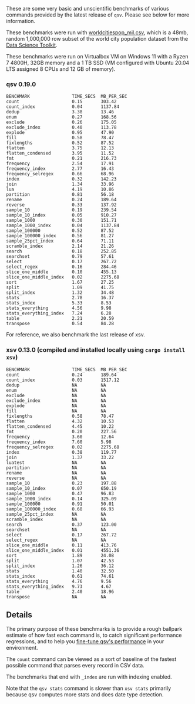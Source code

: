These are some very basic and unscientific benchmarks of various commands
provided by the latest release of `qsv`. Please see below for more information.

These benchmarks were run with
[worldcitiespop_mil.csv](https://raw.githubusercontent.com/wiki/jqnatividad/qsv/files/worldcitiespop_mil.zip),
which is a 48mb, random 1,000,000 row subset of the world city population dataset
from the [Data Science Toolkit](https://github.com/petewarden/dstkdata).

These benchmarks were run on Virtualbox VM on Windows 11 with a Ryzen 7 4800H,
32GB memory and a 1 TB SSD (VM configured with Ubuntu 20.04 LTS assigned 8 CPUs
and 12 GB of memory).

### qsv 0.19.0
```
BENCHMARK                TIME_SECS  MB_PER_SEC 
count                    0.15       303.42
count_index              0.04       1137.84
dedup                    3.38       13.46
enum                     0.27       168.56
exclude                  0.26       175.05
exclude_index            0.40       113.78
explode                  0.95       47.90
fill                     0.58       78.47
fixlengths               0.52       87.52
flatten                  3.75       12.13
flatten_condensed        3.95       11.52
fmt                      0.21       216.73
frequency                2.54       17.91
frequency_index          2.77       16.43
frequency_selregex       0.66       68.96
index                    0.32       142.23
join                     1.34       33.96
lua                      4.19       10.86
partition                0.81       56.18
rename                   0.24       189.64
reverse                  0.33       137.92
sample_10                0.19       239.54
sample_10_index          0.05       910.27
sample_1000              0.30       151.71
sample_1000_index        0.04       1137.84
sample_100000            0.52       87.52
sample_100000_index      0.56       81.27
sample_25pct_index       0.64       71.11
scramble_index           2.14       21.26
search                   0.18       252.85
searchset                0.79       57.61
select                   0.17       267.72
select_regex             0.16       284.46
slice_one_middle         0.10       455.13
slice_one_middle_index   0.02       2275.68
sort                     1.67       27.25
split                    1.09       41.75
split_index              1.32       34.48
stats                    2.78       16.37
stats_index              5.33       8.53
stats_everything         4.56       9.98
stats_everything_index   7.24       6.28
table                    2.21       20.59
transpose                0.54       84.28
```

For reference, we also benchmark the last release of xsv.
### xsv 0.13.0 (compiled and installed locally using `cargo install xsv`)
```
BENCHMARK                TIME_SECS  MB_PER_SEC 
count                    0.24       189.64
count_index              0.03       1517.12
dedup                    NA         NA
enum                     NA         NA
exclude                  NA         NA
exclude_index            NA         NA
explode                  NA         NA
fill                     NA         NA
fixlengths               0.58       78.47
flatten                  4.32       10.53
flatten_condensed        4.45       10.22
fmt                      0.20       227.56
frequency                3.60       12.64
frequency_index          7.60       5.98
frequency_selregex       0.02       2275.68
index                    0.38       119.77
join                     1.37       33.22
luatest                  NA         NA
partition                NA         NA
rename                   NA         NA
reverse                  NA         NA
sample_10                0.23       197.88
sample_10_index          0.07       650.19
sample_1000              0.47       96.83
sample_1000_index        0.14       325.09
sample_100000            0.91       50.01
sample_100000_index      0.68       66.93
sample_25pct_index       NA         NA
scramble_index           NA         NA
search                   0.37       123.00
searchset                NA         NA
select                   0.17       267.72
select_regex             NA         NA
slice_one_middle         0.11       413.76
slice_one_middle_index   0.01       4551.36
sort                     1.89       24.08
split                    1.07       42.53
split_index              1.26       36.12
stats                    1.40       32.50
stats_index              0.61       74.61
stats_everything         4.76       9.56
stats_everything_index   9.73       4.67
table                    2.40       18.96
transpose                NA         NA
```

## Details

The primary purpose of these benchmarks is to provide a rough ballpark estimate of how
fast each command is, to catch significant performance regressions, and to help you
[fine-tune qsv's performance](README.md#Performance_Tuning) in your environment.

The `count` command can be viewed as a sort of baseline of the fastest possible
command that parses every record in CSV data.

The benchmarks that end with `_index` are run with indexing enabled.

Note that the `qsv stats` command is slower than `xsv stats` primarily because qsv computes
more stats and does date type detection.
